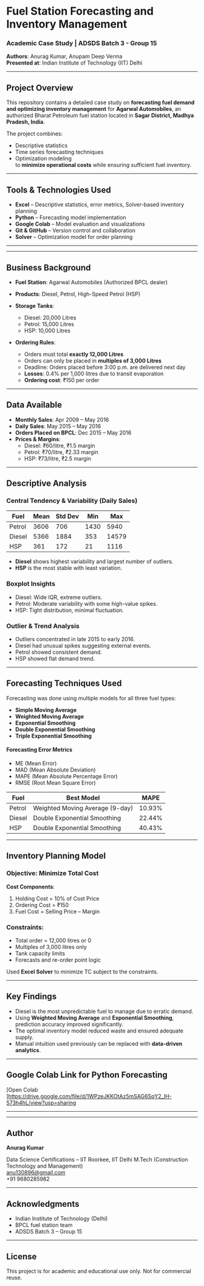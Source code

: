 #  Fuel Station Forecasting and Inventory Management

###  Academic Case Study | ADSDS Batch 3 - Group 15  
**Authors**: Anurag Kumar, Anupam Deep Verma  
**Presented at**: Indian Institute of Technology (IIT) Delhi

---

##  Project Overview

This repository contains a detailed case study on **forecasting fuel demand and optimizing inventory management** for **Agarwal Automobiles**, an authorized Bharat Petroleum fuel station located in **Sagar District, Madhya Pradesh, India**.

The project combines:
- Descriptive statistics
- Time series forecasting techniques
- Optimization modeling  
to **minimize operational costs** while ensuring sufficient fuel inventory.

---

## Tools & Technologies Used

- **Excel** – Descriptive statistics, error metrics, Solver-based inventory planning
- **Python** – Forecasting model implementation
- **Google Colab** – Model evaluation and visualizations
- **Git & GitHub** – Version control and collaboration
- **Solver** – Optimization model for order planning

---


---

##  Business Background

- **Fuel Station**: Agarwal Automobiles (Authorized BPCL dealer)
- **Products**: Diesel, Petrol, High-Speed Petrol (HSP)
- **Storage Tanks**:  
  - Diesel: 20,000 Litres  
  - Petrol: 15,000 Litres  
  - HSP: 10,000 Litres

- **Ordering Rules**:  
  - Orders must total **exactly 12,000 Litres**
  - Orders can only be placed in **multiples of 3,000 Litres**
  - Deadline: Orders placed before 3:00 p.m. are delivered next day
  - **Losses**: 0.4% per 1,000 litres due to transit evaporation
  - **Ordering cost**: ₹150 per order

---

## Data Available

- **Monthly Sales**: Apr 2009 – May 2016
- **Daily Sales**: May 2015 – May 2016
- **Orders Placed on BPCL**: Dec 2015 – May 2016
- **Prices & Margins**:
  - Diesel: ₹60/litre, ₹1.5 margin
  - Petrol: ₹70/litre, ₹2.33 margin
  - HSP: ₹73/litre, ₹2.5 margin

---

##  Descriptive Analysis

### Central Tendency & Variability (Daily Sales)

| Fuel | Mean | Std Dev | Min | Max |
|------|------|---------|-----|-----|
| Petrol | 3606 | 706 | 1430 | 5940 |
| Diesel | 5366 | 1884 | 353 | 14579 |
| HSP | 361 | 172 | 21 | 1116 |

- **Diesel** shows highest variability and largest number of outliers.
- **HSP** is the most stable with least variation.

### Boxplot Insights

- Diesel: Wide IQR, extreme outliers.
- Petrol: Moderate variability with some high-value spikes.
- HSP: Tight distribution, minimal fluctuation.

### Outlier & Trend Analysis

- Outliers concentrated in late 2015 to early 2016.
- Diesel had unusual spikes suggesting external events.
- Petrol showed consistent demand.
- HSP showed flat demand trend.

---

##  Forecasting Techniques Used

Forecasting was done using multiple models for all three fuel types:

- **Simple Moving Average**
- **Weighted Moving Average**
- **Exponential Smoothing**
- **Double Exponential Smoothing**
- **Triple Exponential Smoothing**

#### Forecasting Error Metrics
- ME (Mean Error)
- MAD (Mean Absolute Deviation)
- MAPE (Mean Absolute Percentage Error)
- RMSE (Root Mean Square Error)

| Fuel | Best Model | MAPE |
|------|------------|------|
| Petrol | Weighted Moving Average (9-day) | 10.93% |
| Diesel | Double Exponential Smoothing | 22.44% |
| HSP | Double Exponential Smoothing | 40.43% |

---

##  Inventory Planning Model

###  Objective: **Minimize Total Cost**
**Cost Components**:
1. Holding Cost = 10% of Cost Price  
2. Ordering Cost = ₹150  
3. Fuel Cost = Selling Price – Margin

###  Constraints:
- Total order = 12,000 litres or 0
- Multiples of 3,000 litres only
- Tank capacity limits
- Forecasts and re-order point logic


Used **Excel Solver** to minimize TC subject to the constraints.

---

##  Key Findings

- Diesel is the most unpredictable fuel to manage due to erratic demand.
- Using **Weighted Moving Average** and **Exponential Smoothing**, prediction accuracy improved significantly.
- The optimal inventory model reduced waste and ensured adequate supply.
- Manual intuition used previously can be replaced with **data-driven analytics**.

---

##  Google Colab Link for Python Forecasting

[Open Colab ]https://drive.google.com/file/d/1WPzeJKKOtAz5mSAG6SqY2_lH-573h4hL/view?usp=sharing

---


---

## Author

**Anurag Kumar**  

 Data Science Certifications – IIT Roorkee, IIT Delhi 
M.Tech (Construction Technology and Management)   
anu130896@gmail.com  
+91 9680285982  

---

##  Acknowledgments

- Indian Institute of Technology (Delhi)
- BPCL fuel station team
- ADSDS Batch 3 – Group 15

---

##  License

This project is for academic and educational use only. Not for commercial reuse.





